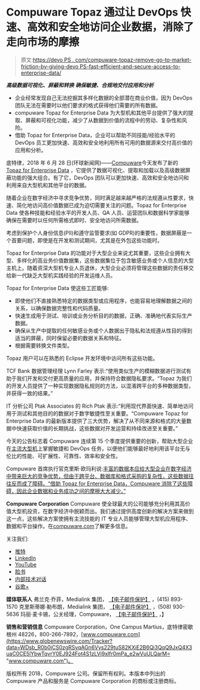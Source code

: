# Compuware Topaz 通过让 DevOps 快速、高效和安全地访问企业数据，消除了走向市场的摩擦

> 原文:[https://devo PS . com/compuware-topaz-remove-go-to-market-friction-by-giving-devo PS-fast-efficient-and-secure-access-to-enterprise-data/](https://devops.com/compuware-topaz-removes-go-to-market-friction-by-giving-devops-fast-efficient-and-secure-access-to-enterprise-data/)

***高级数据可视化、屏蔽和转换*** ***确保敏捷、合规地交付应用和分析***

*   企业经常发现自己无法挖掘其多样化数据的全部潜在商业价值，因为 DevOps 团队无法在需要时以他们要求的格式获得他们需要的所有数据。
*   compuware Topaz for Enterprise Data 为大型机和其他平台提供了强大的提取、屏蔽和可视化功能，减少了从数据到价值的流程中的劳动、复杂性和风险。
*   借助 Topaz for Enterprise Data，企业可以帮助不同技能/经验水平的 DevOps 员工更加快速、高效和安全地利用所有可用的数据源来交付高价值的应用和分析。

底特律，2018 年 6 月 28 日(环球新闻网)——[Compuware](https://www.globenewswire.com/Tracker?data=2gcGBGRVqAnzwuRPQE-8p8nHKINCJabSRDnrSyDawA8dHe_M_Bq0DExScnR0E5uiHmmr50iJIUQhyoGfvVkV-w== "Compuware")今天发布了新的 [Topaz for Enterprise Data](https://www.globenewswire.com/Tracker?data=FLQfoFqu8y_S1M-AWghR3stkfJTt1qqbrAPhyWJqyj-j-q2CutO3K51jYIgz5Xt0Q7KwBRKzm0hAGgoBieHyGD4JceHW1aON4aD9w94sONoentaZGzJf8vF1pQGbAS-CDWCK0y2BA63gcOsjXu3XjA== "Topaz for Enterprise Data") ，它提供了数据可视化、提取和加载以及高级数据屏蔽功能的强大组合。有了它，DevOps 团队可以更加快速、高效和安全地访问和利用来自大型机和其他平台的数据。

随着企业在数字经济中寻求竞争优势，同时满足越来越严格的法规遵从性要求，快速、简化地访问高价值数据已成为迫切需要关注的问题。Topaz for Enterprise Data 使各种技能和经验水平的开发人员、QA 人员、运营团队和数据科学家能够确保在需要时以任何所需格式即时、安全地访问所需数据。

考虑到保护个人身份信息(PII)和遵守监管要求(如 GDPR)的重要性，数据屏蔽是一个首要问题，即使是在开发和测试期间，尤其是在外包这些功能时。

Topaz for Enterprise Data 的功能对于大型企业来说尤其重要，这些企业拥有大型、多样化的高业务价值数据集，这些数据集位于包含敏感业务或个人信息的大型主机上。随着资深大型机专业人员退休，大型企业必须将管理这些数据的责任移交给新一代缺乏大型机实践经验的开发运维人员。

Topaz for Enterprise Data 使这些工匠能够:

*   即使他们不直接熟悉特定的数据类型或应用程序，也能容易地理解数据之间的关系，以确保数据完整性和代码质量。
*   快速生成用于测试、培训或业务分析目的的数据，正确、准确地代表实际生产数据。
*   确保从生产中提取的任何敏感业务或个人数据出于隐私和法规遵从性目的得到适当的屏蔽，同时保留必要的数据关系和特征。
*   根据需要转换文件类型。

Topaz 用户可以在熟悉的 Eclipse 开发环境中访问所有这些功能。

TCF Bank 数据管理经理 Lynn Farley 表示:“使用类似生产的模糊数据进行测试有助于我们开发和交付更高质量的应用，并保持符合数据隐私要求。“Topaz 为我们的开发人员提供了一种实现数据隐私规则的方法，以混淆跨平台的多种数据类型，并获得一致的结果。”

IT 分析公司 Ptak Associates 的 Rich Ptak 表示:“利用现代界面快速、简单地访问用于测试和其他目的的数据对于数字敏捷性至关重要。“Compuware Topaz for Enterprise Data 的最新版本提供了三大优势，解决了从不同来源和格式的大量数据中快速获取价值的长期挑战，这些数据对开发运营和持续改进至关重要。”

今天的公告标志着 Compuware 连续第 15 个季度提供重要的创新，帮助大型企业在[主流大型机](https://www.globenewswire.com/Tracker?data=JLF3I1W2e7ZbqZGFMX6UiL2WbKI0qJSw0q5Iwk1XJ_Y7kEgVcygMbn5juzVimFRcPpp0gYXJBAB0h-Wv9O4IaP8qvWcJtF3hcOduu1TLTZFR7OA0GT4jJ0JXahSjkMBlqony7SFNsEUS5b2a2r-QdGW5Bo8TmzYeYNITAvnymCrJJru7dwoNifax-ahU4GrRz6V2RPcEqUDFn-eIe2UBbaawPxpNo-_-viIJa8W4iPjBzwihJOfRZMRyUydnIBBbuNuVGICN-GZdVW-Aq2_0aw== "mainstreamed mainframe")上掌握敏捷和 DevOps 任务，以便他们能够最好地利用该平台无与伦比的性能、可扩展性、可靠性、效率和安全性。

Compuware 首席执行官克里斯·欧玛利说:[丰富的数据本应给大型企业在数字经济中带来巨大的竞争优势，但由于跨平台、数据库和格式采购的复杂性，这些数据往往反而成了障碍。“借助 Topaz for Enterprise Data，Compuware 消除了这些障碍，因此企业数据和业务成功之间的摩擦大大减少。”](https://www.globenewswire.com/Tracker?data=_Zj8D4IEFUBCQop6nqTIsl3Hjo5ivb221q8m0aX0A92jkQkZHcbnATHXX5QTcWQMcehvpLgil7ZVVyRPiJwDf_v_RiNsys4o4j69LA-TkwCrsYD4Di2UFvRvPZqJMt_7 "Chris O’Malley")

**Compuware Corporation**
Compuware 使全球最大的公司能够充分利用其高价值大型机投资，在数字经济中脱颖而出。我们通过提供高度创新的解决方案来做到这一点，这些解决方案使拥有主流技能的 IT 专业人员能够管理大型机应用程序、数据和平台操作。在[compuware.com](https://www.globenewswire.com/Tracker?data=Jq327zpwI9dwiXTQOvbP4bTUcEEI4v5KyhIlTecQTdNbtgqfaTzc-JPgvx4vVI_2cVMjNdp-POv29KRiHsYftw== "compuware.com")了解更多信息。

关注我们:

*   [推特](http://globenewswire.com/Tracker?data=Fg3Ulywu3yQykWR7_bK0Jbu-CBKFI8iDFAuKIAhL4ncrFRLGGhE6vx65MhuGc8IEnbsD-J3-XBWSmETLpNGmYg%3D%3D "Twitter")
*   [LinkedIn](http://globenewswire.com/Tracker?data=Op_0dWWiWYxGwYo6Xt-27NAn7eCkE8ZM_AbMnikCgNUY5crgmJmPwc9gSEYASCtHC4UbEWJX_c2gShsaLuU6Qkxk4M2Drj0PAlRv6-m1o9q5nqtlEob7TkPCm_BY1OGd5dTaDE-vunSPiMca8_Ccfyk3v_WADV6CjlIkl6zINRmAHzu7vMwbGDpYGOadCXqemVI5Fb3pR7uYAa1S3ev9ERJqY_cBiIruB4TffrSxBoJ13USmPRC2YLFu9JJw_JbV "LinkedIn")
*   [YouTube](http://globenewswire.com/Tracker?data=1Evk2tHRS49tzNVXE-HuJ_wZHMhw-2aZiijRKo8_NTp8NriuYI3lDvb6Dn4iiAXJWcP8_RuoDcrjZaWZNbmueSMQRiQ5WuIJmRN_C0SI0w8%3D "YouTube")
*   [脸书](http://globenewswire.com/Tracker?data=zdl4_lpgC33tzfbQM6XuQ-AbIO_zAU-DOysv9uw0bxeLMqNKs4EFiKkfTHc18aMgROWKK9E820m0GHKndvfjWA%3D%3D "Facebook")
*   [内部技术对话](http://globenewswire.com/Tracker?data=IuCyjIg7sRo0YAGhIz-n32ScAYc0z0Ji8n-nhEO1EOIh4GTJ1Z9w1hCsiP8BhN5vRPLLC-KVRxZJrMs1R4oifw%3D%3D "Inside Tech Talk")
*   [谷歌+](http://globenewswire.com/Tracker?data=Recd8vNqltL8abAdzKQGTY34-mjFjVGMjUXiAn3plg5HJXUpNZOueJuFY6GitU_QwiVY5ALEOxNlTZmzzhQ6_w%3D%3D "Google +")

**媒体联系人**
弗兰克·乔菲，Medialink 集团， [【电子邮件保护】](https://www.globenewswire.com/Tracker?data=ixgSGAbQF44MVAbAVyCex3pTCwFaxpro1gEZAtvparzPH4GeYNQioZo3W8qkOUm-uN3iRIjcN46DJPoXbqx4XKJf-7s9ZpR98QJ5NN-nl44= "frankc@medialinkgroup.com") ，(415) 893-1570
克里斯蒂娜·勒布朗，Medialink 集团， [【电子邮件保护】](https://www.globenewswire.com/Tracker?data=SkoLunkcEyyeRutgdE__xSHeRTHh4EGtVdPBIMIFbMD-TWUaW1j30FWCvNsPYlXpkK_1kJbJeEFrQxScVeW6S8L_SrdT_u_OtqAK4NUjBkRfsqFESG_s-04G3MzoeM9E "kristinawleblanc@gmail.com") ，(508) 930-5636
玛丽·麦卡锡，公关经理，Compuware， [【电子邮件保护】](https://www.globenewswire.com/Tracker?data=mOmlOccdmqdjmeGtyQo8zKE8ZUgnEaPzpXhmP8Q2JseewhXdGp8otAKSyaNuvVNa9bUGMQqtzzgx40yq61qZiBbRH5ZZMFeGxbs22nuj2bAtxoEkgdFb5R7iZ9zpJzI5 "mary.mccarthy@compuware.com") ，】

**销售和营销信息**
Compuware Corporation，One Campus Martius，底特律密歇根州 48226，800-266-7892，[www.compuware.com](https://www.globenewswire.com/Tracker?data=WDsb_R0b0jCS0zgRSyqAGn6Vys229tuS82KXiE2B6Qi3QqQ9JxQ4X3uaC0CE5lYbwTqvrY0EJ924Fot4S1zLVj9xlfr0mPa_e2wVuULQarM= "www.compuware.com")。

版权所有 2018，Compuware 公司。保留所有权利。本版本中列出的 Compuware 产品和服务是 Compuware Corporation 的商标或注册商标。